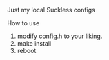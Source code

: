 Just my local Suckless configs


How to use

1. modify config.h to your liking.
2. make install
3. reboot 
